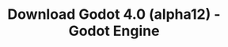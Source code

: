---
# Generated by /scripts/js/download_archive_generator !!! do not edit by hand !!!
title: 'Download Godot 4.0 (alpha12) - Godot Engine'
type: 'download/archive'
name: '4.0'
flavor: 'alpha12'
release_date: '2022-07-14T03:00:00-00:00'
release_notes: '/article/dev-snapshot-godot-4-0-alpha-12/'
links:
  android.apk:
    name: 'android.apk'
    title: 'Android'
    caption: 'Universal APK (ARM64 + ARMv7 + x86_64 + x86)'
    tags:
      - 'APK download'
      - 'ARM64/v7'
      - 'x86 (64 & 32 bit)'
    hosts:
      github_builds:
        regular: 'https://github.com/godotengine/godot-builds/releases/download/4.0-alpha12/Godot_v4.0-alpha12_android_editor.apk'
        mono: '#'
      github:
        regular: 'https://github.com/godotengine/godot/releases/download/4.0-alpha12/Godot_v4.0-alpha12_android_editor.apk'
        mono: '#'
  linux.64:
    name: 'linux.64'
    title: 'Linux'
    caption: 'Standard (x86_64)'
    tags:
      - '64 bit'
    hosts:
      github_builds:
        regular: 'https://github.com/godotengine/godot-builds/releases/download/4.0-alpha12/Godot_v4.0-alpha12_linux.x86_64.zip'
        mono: 'https://github.com/godotengine/godot-builds/releases/download/4.0-alpha12/Godot_v4.0-alpha12_mono_linux_x86_64.zip'
      github:
        regular: 'https://github.com/godotengine/godot/releases/download/4.0-alpha12/Godot_v4.0-alpha12_linux.x86_64.zip'
        mono: 'https://github.com/godotengine/godot/releases/download/4.0-alpha12/Godot_v4.0-alpha12_mono_linux_x86_64.zip'
  macos.universal:
    name: 'macos.universal'
    title: 'macOS'
    caption: 'Universal (x86_64 + Apple Silicon)'
    tags:
      - 'Intel/Apple Silicon'
      - '64 bit'
    hosts:
      github_builds:
        regular: 'https://github.com/godotengine/godot-builds/releases/download/4.0-alpha12/Godot_v4.0-alpha12_macos.universal.zip'
        mono: 'https://github.com/godotengine/godot-builds/releases/download/4.0-alpha12/Godot_v4.0-alpha12_mono_macos.universal.zip'
      github:
        regular: 'https://github.com/godotengine/godot/releases/download/4.0-alpha12/Godot_v4.0-alpha12_macos.universal.zip'
        mono: 'https://github.com/godotengine/godot/releases/download/4.0-alpha12/Godot_v4.0-alpha12_mono_macos.universal.zip'
  windows.64:
    name: 'windows.64'
    title: 'Windows'
    caption: 'Standard (x86_64)'
    tags:
      - '64 bit'
    hosts:
      github_builds:
        regular: 'https://github.com/godotengine/godot-builds/releases/download/4.0-alpha12/Godot_v4.0-alpha12_win64.exe.zip'
        mono: 'https://github.com/godotengine/godot-builds/releases/download/4.0-alpha12/Godot_v4.0-alpha12_mono_win64.zip'
      github:
        regular: 'https://github.com/godotengine/godot/releases/download/4.0-alpha12/Godot_v4.0-alpha12_win64.exe.zip'
        mono: 'https://github.com/godotengine/godot/releases/download/4.0-alpha12/Godot_v4.0-alpha12_mono_win64.zip'
  web:
    name: 'web'
    title: 'Web editor'
    caption: ''
    tags:
      - 'Self-hosted'
      - 'Cross-platform'
    hosts:
      github_builds:
        regular: 'https://github.com/godotengine/godot-builds/releases/download/4.0-alpha12/Godot_v4.0-alpha12_web_editor.zip'
        mono: '#'
      github:
        regular: 'https://github.com/godotengine/godot/releases/download/4.0-alpha12/Godot_v4.0-alpha12_web_editor.zip'
        mono: '#'
  linux.arm64:
    name: 'linux.arm64'
    title: 'Linux'
    caption: 'Standard (ARM64)'
    tags:
      - 'ARM64'
      - '64 bit'
    hosts:
      github_builds:
        regular: 'https://github.com/godotengine/godot-builds/releases/download/4.0-alpha12/Godot_v4.0-alpha12_linux.arm64.zip'
        mono: 'https://github.com/godotengine/godot-builds/releases/download/4.0-alpha12/Godot_v4.0-alpha12_mono_linux_arm64.zip'
      github:
        regular: 'https://github.com/godotengine/godot/releases/download/4.0-alpha12/Godot_v4.0-alpha12_linux.arm64.zip'
        mono: 'https://github.com/godotengine/godot/releases/download/4.0-alpha12/Godot_v4.0-alpha12_mono_linux_arm64.zip'
  linux.32:
    name: 'linux.32'
    title: 'Linux'
    caption: 'Standard (x86)'
    tags:
      - '32 bit'
    hosts:
      github_builds:
        regular: 'https://github.com/godotengine/godot-builds/releases/download/4.0-alpha12/Godot_v4.0-alpha12_linux.x86_32.zip'
        mono: 'https://github.com/godotengine/godot-builds/releases/download/4.0-alpha12/Godot_v4.0-alpha12_mono_linux_x86_32.zip'
      github:
        regular: 'https://github.com/godotengine/godot/releases/download/4.0-alpha12/Godot_v4.0-alpha12_linux.x86_32.zip'
        mono: 'https://github.com/godotengine/godot/releases/download/4.0-alpha12/Godot_v4.0-alpha12_mono_linux_x86_32.zip'
  linux.arm32:
    name: 'linux.arm32'
    title: 'Linux'
    caption: 'Standard (ARM32)'
    tags:
      - 'ARM32'
      - '32 bit'
    hosts:
      github_builds:
        regular: 'https://github.com/godotengine/godot-builds/releases/download/4.0-alpha12/Godot_v4.0-alpha12_linux.arm32.zip'
        mono: 'https://github.com/godotengine/godot-builds/releases/download/4.0-alpha12/Godot_v4.0-alpha12_mono_linux_arm32.zip'
      github:
        regular: 'https://github.com/godotengine/godot/releases/download/4.0-alpha12/Godot_v4.0-alpha12_linux.arm32.zip'
        mono: 'https://github.com/godotengine/godot/releases/download/4.0-alpha12/Godot_v4.0-alpha12_mono_linux_arm32.zip'
  windows.32:
    name: 'windows.32'
    title: 'Windows'
    caption: 'Standard (x86)'
    tags:
      - '32 bit'
    hosts:
      github_builds:
        regular: 'https://github.com/godotengine/godot-builds/releases/download/4.0-alpha12/Godot_v4.0-alpha12_win32.exe.zip'
        mono: 'https://github.com/godotengine/godot-builds/releases/download/4.0-alpha12/Godot_v4.0-alpha12_mono_win32.zip'
      github:
        regular: 'https://github.com/godotengine/godot/releases/download/4.0-alpha12/Godot_v4.0-alpha12_win32.exe.zip'
        mono: 'https://github.com/godotengine/godot/releases/download/4.0-alpha12/Godot_v4.0-alpha12_mono_win32.zip'
  aar_library:
    name: 'aar_library'
    title: 'AAR library'
    caption: ''
    tags:
      - 'Android plugins'
      - 'Java'
      - 'Kotlin'
    hosts:
      github_builds:
        regular: 'https://github.com/godotengine/godot-builds/releases/download/4.0-alpha12/godot-lib.4.0.alpha12.template_release.aar'
        mono: '#'
      github:
        regular: 'https://github.com/godotengine/godot/releases/download/4.0-alpha12/godot-lib.4.0.alpha12.template_release.aar'
        mono: '#'
  templates:
    name: 'templates'
    title: 'Export templates'
    caption: ''
    tags:
      - 'Used to export your games to all supported platforms'
    hosts:
      github_builds:
        regular: 'https://github.com/godotengine/godot-builds/releases/download/4.0-alpha12/Godot_v4.0-alpha12_export_templates.tpz'
        mono: 'https://github.com/godotengine/godot-builds/releases/download/4.0-alpha12/Godot_v4.0-alpha12_mono_export_templates.tpz'
      github:
        regular: 'https://github.com/godotengine/godot/releases/download/4.0-alpha12/Godot_v4.0-alpha12_export_templates.tpz'
        mono: 'https://github.com/godotengine/godot/releases/download/4.0-alpha12/Godot_v4.0-alpha12_mono_export_templates.tpz'
primaryPlatforms:
  - 'android.apk'
  - 'linux.64'
  - 'macos.universal'
  - 'windows.64'
  - 'web'
  - 'templates'
---